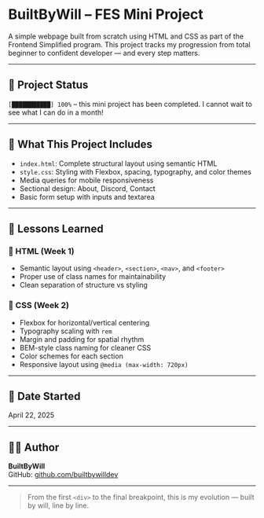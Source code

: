 # BuiltByWill – FES Mini Project

A simple webpage built from scratch using HTML and CSS as part of the Frontend Simplified program. This project tracks my progression from total beginner to confident developer — and every step matters.

---

## 🚧 Project Status

`[███████████] 100%` – this mini project has been completed. I cannot wait to see what I can do in a month!

---

## 📁 What This Project Includes
- `index.html`: Complete structural layout using semantic HTML
- `style.css`: Styling with Flexbox, spacing, typography, and color themes
- Media queries for mobile responsiveness
- Sectional design: About, Discord, Contact
- Basic form setup with inputs and textarea

---

## 🧠 Lessons Learned

### 🧱 HTML (Week 1)
- Semantic layout using `<header>`, `<section>`, `<nav>`, and `<footer>`
- Proper use of class names for maintainability
- Clean separation of structure vs styling

### 🎨 CSS (Week 2)
- Flexbox for horizontal/vertical centering
- Typography scaling with `rem`
- Margin and padding for spatial rhythm
- BEM-style class naming for cleaner CSS
- Color schemes for each section
- Responsive layout using `@media (max-width: 720px)`

---

## 📅 Date Started
April 22, 2025

---

## 👨‍💻 Author
**BuiltByWill**  
GitHub: [github.com/builtbywilldev](https://github.com/builtbywilldev)

---

> From the first `<div>` to the final breakpoint, this is my evolution — built by will, line by line.
